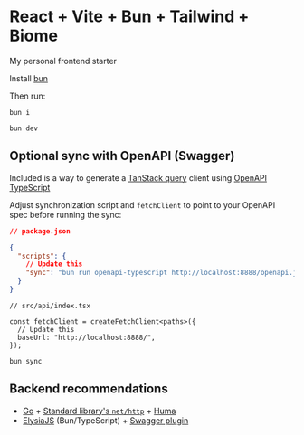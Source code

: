 # React + Vite + Bun + Tailwind + Biome

My personal frontend starter

Install [bun](https://bun.sh/)

Then run:

```
bun i
```

```
bun dev
```

## Optional sync with OpenAPI (Swagger)

Included is a way to generate a [TanStack query](https://tanstack.com/query/latest) client using [OpenAPI TypeScript](https://openapi-ts.dev/)

Adjust synchronization script and `fetchClient` to point to your OpenAPI spec before running the sync:

```json
// package.json

{
  "scripts": {
    // Update this
    "sync": "bun run openapi-typescript http://localhost:8888/openapi.json -o ./src/api/schema.d.ts"
  }
}
```

```tsx
// src/api/index.tsx

const fetchClient = createFetchClient<paths>({
  // Update this
  baseUrl: "http://localhost:8888/",
});
```

```
bun sync
```

## Backend recommendations

- [Go](https://go.dev/) + [Standard library's `net/http`](https://pkg.go.dev/net/http) + [Huma](https://huma.rocks/)
- [ElysiaJS](https://elysiajs.com/) (Bun/TypeScript) + [Swagger plugin](https://elysiajs.com/plugins/swagger.html)
